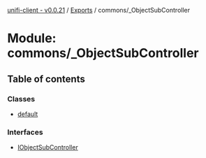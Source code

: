 [unifi-client - v0.0.21](../README.md) / [Exports](../modules.md) / commons/_ObjectSubController

# Module: commons/\_ObjectSubController

## Table of contents

### Classes

- [default](../classes/commons__objectsubcontroller.default.md)

### Interfaces

- [IObjectSubController](../interfaces/commons__objectsubcontroller.iobjectsubcontroller.md)
